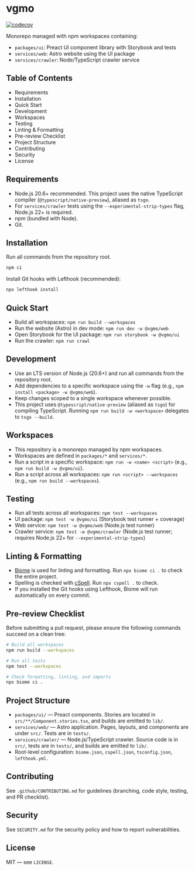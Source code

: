 # vgmo

[![codecov](https://codecov.io/gh/9renpoto/vgmo/graph/badge.svg?token=k4zcp3DlWp)](https://codecov.io/gh/9renpoto/vgmo)

Monorepo managed with npm workspaces containing:
- `packages/ui`: Preact UI component library with Storybook and tests
- `services/web`: Astro website using the UI package
- `services/crawler`: Node/TypeScript crawler service

## Table of Contents
- Requirements
- Installation
- Quick Start
- Development
- Workspaces
- Testing
- Linting & Formatting
- Pre-review Checklist
- Project Structure
- Contributing
- Security
- License

## Requirements
- Node.js 20.6+ recommended. This project uses the native TypeScript compiler (`@typescript/native-preview`), aliased as `tsgo`.
- For `services/crawler` tests using the `--experimental-strip-types` flag, Node.js 22+ is required.
- npm (bundled with Node).
- Git.

## Installation
Run all commands from the repository root.

```sh
npm ci
```

Install Git hooks with Lefthook (recommended):

```sh
npx lefthook install
```

## Quick Start
- Build all workspaces: `npm run build --workspaces`
- Run the website (Astro) in dev mode: `npm run dev -w @vgmo/web`
- Open Storybook for the UI package: `npm run storybook -w @vgmo/ui`
- Run the crawler: `npm run crawl`

## Development
- Use an LTS version of Node.js (20.6+) and run all commands from the repository root.
- Add dependencies to a specific workspace using the `-w` flag (e.g., `npm install <package> -w @vgmo/web`).
- Keep changes scoped to a single workspace whenever possible.
- This project uses `@typescript/native-preview` (aliased as `tsgo`) for compiling TypeScript. Running `npm run build -w <workspace>` delegates to `tsgo --build`.

## Workspaces
- This repository is a monorepo managed by npm workspaces.
- Workspaces are defined in `packages/*` and `services/*`.
- Run a script in a specific workspace: `npm run -w <name> <script>` (e.g., `npm run build -w @vgmo/ui`).
- Run a script across all workspaces: `npm run <script> --workspaces` (e.g., `npm run build --workspaces`).

## Testing
- Run all tests across all workspaces: `npm test --workspaces`
- UI package: `npm test -w @vgmo/ui` (Storybook test runner + coverage)
- Web service: `npm test -w @vgmo/web` (Node.js test runner)
- Crawler service: `npm test -w @vgmo/crawler` (Node.js test runner; requires Node.js 22+ for `--experimental-strip-types`)

## Linting & Formatting
- [Biome](https://biomejs.dev/) is used for linting and formatting. Run `npx biome ci .` to check the entire project.
- Spelling is checked with [cSpell](https://cspell.org/). Run `npx cspell .` to check.
- If you installed the Git hooks using Lefthook, Biome will run automatically on every commit.

## Pre-review Checklist
Before submitting a pull request, please ensure the following commands succeed on a clean tree:

```sh
# Build all workspaces
npm run build --workspaces

# Run all tests
npm test --workspaces

# Check formatting, linting, and imports
npx biome ci .
```

## Project Structure
- `packages/ui/` — Preact components. Stories are located in `src/**/Component.stories.tsx`, and builds are emitted to `lib/`.
- `services/web/` — Astro application. Pages, layouts, and components are under `src/`. Tests are in `tests/`.
- `services/crawler/` — Node.js/TypeScript crawler. Source code is in `src/`, tests are in `tests/`, and builds are emitted to `lib/`.
- Root-level configuration: `biome.json`, `cspell.json`, `tsconfig.json`, `lefthook.yml`.

## Contributing
See `.github/CONTRIBUTING.md` for guidelines (branching, code style, testing, and PR checklist).

## Security
See `SECURITY.md` for the security policy and how to report vulnerabilities.

## License
MIT — see `LICENSE`.